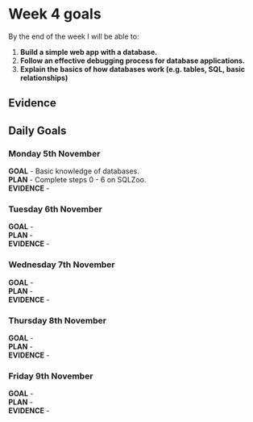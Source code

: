 # Week 4 goals

By the end of the week I will be able to:

1. **Build a simple web app with a database.**
2. **Follow an effective debugging process for database applications.**
3. **Explain the basics of how databases work (e.g. tables, SQL, basic relationships)**

## Evidence



## Daily Goals

### Monday 5th November

**GOAL** - Basic knowledge of databases.    
**PLAN** -   Complete steps 0 - 6 on SQLZoo.    
**EVIDENCE** -   


### Tuesday 6th November

**GOAL** -   
**PLAN** -    
**EVIDENCE** - 

### Wednesday 7th November

**GOAL** -    
**PLAN** -      
**EVIDENCE** -  

### Thursday 8th November

**GOAL** -   
**PLAN** -       
**EVIDENCE** -      

### Friday 9th November

**GOAL** -      
**PLAN** -     
**EVIDENCE** - 
